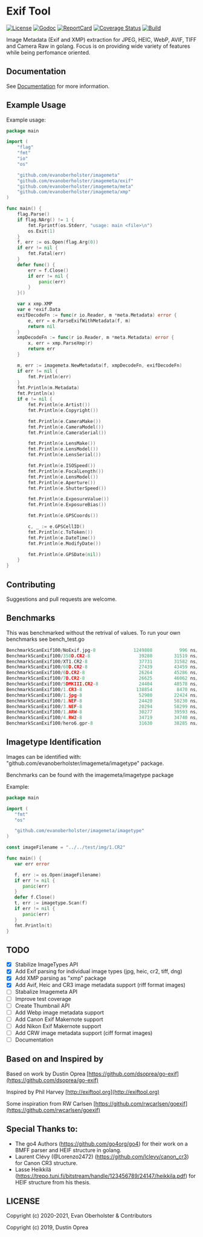 # Exif Tool

[![License][License-Image]][License-Url]
[![Godoc][Godoc-Image]][Godoc-Url]
[![ReportCard][ReportCard-Image]][ReportCard-Url]
[![Coverage Status][Coverage-Image]][Coverage-Url]
[![Build][Build-Status-Image]][Build-Status-Url]

Image Metadata (Exif and XMP) extraction for JPEG, HEIC, WebP, AVIF, TIFF and Camera Raw in golang. Focus is on providing wide variety of features while being perfomance oriented.

## Documentation

See [Documentation](https://godoc.org/github.com/evanoberholster/imagemeta) for more information.

## Example Usage

Example usage:

```go
package main

import (
	"flag"
	"fmt"
	"io"
	"os"

	"github.com/evanoberholster/imagemeta"
	"github.com/evanoberholster/imagemeta/exif"
	"github.com/evanoberholster/imagemeta/meta"
	"github.com/evanoberholster/imagemeta/xmp"
)

func main() {
	flag.Parse()
	if flag.NArg() != 1 {
		fmt.Fprintf(os.Stderr, "usage: main <file>\n")
		os.Exit(1)
	}
	f, err := os.Open(flag.Arg(0))
	if err != nil {
		fmt.Fatal(err)
	}
	defer func() {
		err = f.Close()
		if err != nil {
			panic(err)
		}
	}()

	var x xmp.XMP
	var e *exif.Data
	exifDecodeFn := func(r io.Reader, m *meta.Metadata) error {
		e, err = e.ParseExifWithMetadata(f, m)
		return nil
	}
	xmpDecodeFn := func(r io.Reader, m *meta.Metadata) error {
		x, err = xmp.ParseXmp(r)
		return err
	}

	m, err := imagemeta.NewMetadata(f, xmpDecodeFn, exifDecodeFn)
	if err != nil {
		fmt.Println(err)
	}
	fmt.Println(m.Metadata)
	fmt.Println(x)
	if e != nil {
		fmt.Println(e.Artist())
		fmt.Println(e.Copyright())

		fmt.Println(e.CameraMake())
		fmt.Println(e.CameraModel())
		fmt.Println(e.CameraSerial())

		fmt.Println(e.LensMake())
		fmt.Println(e.LensModel())
		fmt.Println(e.LensSerial())

		fmt.Println(e.ISOSpeed())
		fmt.Println(e.FocalLength())
		fmt.Println(e.LensModel())
		fmt.Println(e.Aperture())
		fmt.Println(e.ShutterSpeed())

		fmt.Println(e.ExposureValue())
		fmt.Println(e.ExposureBias())

		fmt.Println(e.GPSCoords())

		c, _ := e.GPSCellID()
		fmt.Println(c.ToToken())
		fmt.Println(e.DateTime())
		fmt.Println(e.ModifyDate())

		fmt.Println(e.GPSDate(nil))
	}
}
```

## Contributing

Suggestions and pull requests are welcome.

## Benchmarks

This was benchmarked without the retrival of values.
To run your own benchmarks see bench_test.go

```go
BenchmarkScanExif100/NoExif.jpg-8              1249808          996 ns/op       4496 B/op          5 allocs/op
BenchmarkScanExif100/350D.CR2-8                  39280        31519 ns/op      10445 B/op         46 allocs/op
BenchmarkScanExif100/XT1.CR2-8                   37731        31582 ns/op      10444 B/op         46 allocs/op
BenchmarkScanExif100/60D.CR2-8                   27439        43459 ns/op      12593 B/op         52 allocs/op
BenchmarkScanExif100/6D.CR2-8                    26264        45286 ns/op      13185 B/op         57 allocs/op
BenchmarkScanExif100/7D.CR2-8                    26625        46062 ns/op      13216 B/op         57 allocs/op
BenchmarkScanExif100/5DMKIII.CR2-8               24404        48578 ns/op      13212 B/op         57 allocs/op
BenchmarkScanExif100/1.CR3-8                    138854         8470 ns/op       5157 B/op         17 allocs/op
BenchmarkScanExif100/1.jpg-8                     52980        22424 ns/op      31394 B/op         32 allocs/op
BenchmarkScanExif100/1.NEF-8                     24420        50230 ns/op      13598 B/op         61 allocs/op
BenchmarkScanExif100/3.NEF-8                     20294        58299 ns/op      17008 B/op         67 allocs/op
BenchmarkScanExif100/1.ARW-8                     30277        39593 ns/op      11928 B/op         56 allocs/op
BenchmarkScanExif100/4.RW2-8                     34719        34740 ns/op       8202 B/op         31 allocs/op
BenchmarkScanExif100/hero6.gpr-8                 31630        38285 ns/op      13606 B/op         39 allocs/op
```

## Imagetype Identification

Images can be identified with: "github.com/evanoberholster/imagemeta/imagetype" package.

Benchmarks can be found with the imagemeta/imagetype package

Example:

```go
package main

import (
   "fmt"
   "os"

   "github.com/evanoberholster/imagemeta/imagetype"
)

const imageFilename = "../../test/img/1.CR2"

func main() {
   var err error

   f, err := os.Open(imageFilename)
   if err != nil {
      panic(err)
   }
   defer f.Close()
   t, err := imagetype.Scan(f)
   if err != nil {
      panic(err)
   }
   fmt.Println(t)
}
```

## TODO

- [x] Stabilize ImageTypes API
- [x] Add Exif parsing for individual image types (jpg, heic, cr2, tiff, dng)
- [x] Add XMP parsing as "xmp" package
- [x] Add Avif, Heic and CR3 image metadata support (riff format images)
- [ ] Stabalize Imagemeta API
- [ ] Improve test coverage
- [ ] Create Thumbnail API
- [ ] Add Webp image metadata support
- [ ] Add Canon Exif Makernote support
- [ ] Add Nikon Exif Makernote support
- [ ] Add CRW image metadata support (ciff format images)
- [ ] Documentation

## Based on and Inspired by

Based on work by Dustin Oprea [https://github.com/dsoprea/go-exif](https://github.com/dsoprea/go-exif)

Inspired by Phil Harvey [http://exiftool.org](http://exiftool.org)

Some inspiration from RW Carlsen [https://github.com/rwcarlsen/goexif](https://github.com/rwcarlsen/goexif)

## Special Thanks to:
- The go4 Authors (https://github.com/go4org/go4) for their work on a BMFF parser and HEIF structure in golang.
- Laurent Clévy (@Lorenzo2472) (https://github.com/lclevy/canon_cr3) for Canon CR3 structure.
- Lasse Heikkilä (https://trepo.tuni.fi/bitstream/handle/123456789/24147/heikkila.pdf) for HEIF structure from his thesis.

## LICENSE

Copyright (c) 2020-2021, Evan Oberholster & Contributors

Copyright (c) 2019, Dustin Oprea

[License-Url]: https://opensource.org/licenses/MIT
[License-Image]: https://img.shields.io/badge/License-MIT-blue.svg?maxAge=2592000
[Godoc-Url]: https://godoc.org/github.com/evanoberholster/imagemeta
[Godoc-Image]: https://godoc.org/github.com/evanoberholster/imagemeta?status.svg
[ReportCard-Url]: https://goreportcard.com/report/github.com/evanoberholster/imagemeta
[ReportCard-Image]: https://goreportcard.com/badge/github.com/evanoberholster/imagemeta
[Coverage-Image]: https://coveralls.io/repos/github/evanoberholster/imagemeta/badge.svg?branch=master
[Coverage-Url]: https://coveralls.io/github/evanoberholster/imagemeta?branch=master
[Build-Status-Url]: https://github.com/evanoberholster/imagemeta/actions?query=branch%3Amaster
[Build-Status-Image]: https://github.com/evanoberholster/imagemeta/workflows/Build/badge.svg?branch=master
